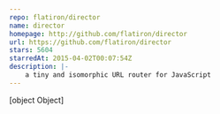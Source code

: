 ```yaml
---
repo: flatiron/director
name: director
homepage: http://github.com/flatiron/director
url: https://github.com/flatiron/director
stars: 5604
starredAt: 2015-04-02T00:07:54Z
description: |-
    a tiny and isomorphic URL router for JavaScript
---
```


[object Object]
